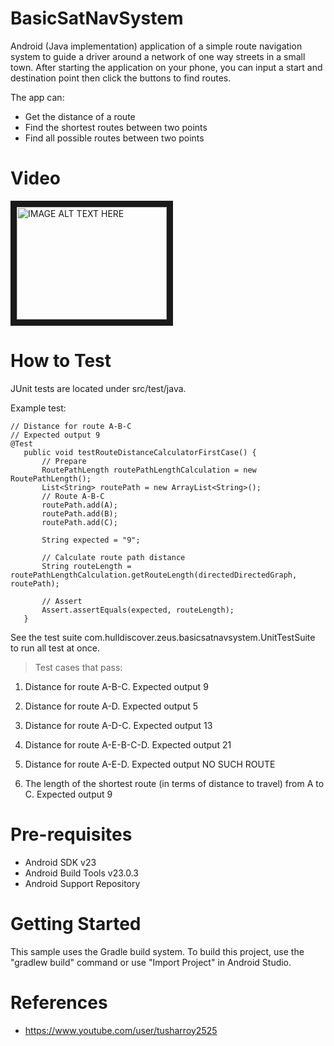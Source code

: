 # BasicSatNavSystem

Android (Java implementation) application of a simple route navigation system to guide a driver around a network of one way streets in a small town. 
After starting the application on your phone, you can input a start and destination point then click the buttons to find routes. 

The app can:
- Get the distance of a route 
- Find the shortest routes between two points 
- Find all possible routes between two points
 
# Video 

<a href="https://youtu.be/B_ayAbobFAs" target="_blank"><img src="http://img.youtube.com/vi/YOUTUBE_VIDEO_ID_HERE/0.jpg" 
alt="IMAGE ALT TEXT HERE" width="240" height="180" border="10" /></a>

# How to Test

JUnit tests are located under src/test/java.

Example test:

 ```
 // Distance for route A-B-C
 // Expected output 9
 @Test
    public void testRouteDistanceCalculatorFirstCase() {
        // Prepare
        RoutePathLength routePathLengthCalculation = new RoutePathLength();
        List<String> routePath = new ArrayList<String>();
        // Route A-B-C
        routePath.add(A);
        routePath.add(B);
        routePath.add(C);

        String expected = "9";

        // Calculate route path distance
        String routeLength = routePathLengthCalculation.getRouteLength(directedDirectedGraph, routePath);

        // Assert
        Assert.assertEquals(expected, routeLength);
    }
  ```
  
  See the test suite com.hulldiscover.zeus.basicsatnavsystem.UnitTestSuite to run all test at once.
  
> Test cases that pass:
  
 1. Distance for route A-B-C. Expected output 9
 2. Distance for route A-D. Expected output 5
 3. Distance for route A-D-C. Expected output 13
 4. Distance for route A-E-B-C-D. Expected output 21
 5. Distance for route A-E-D. Expected output NO SUCH ROUTE
 
 8. The length of the shortest route (in terms of distance to travel) from A
 to C. Expected output 9

  
# Pre-requisites

* Android SDK v23
* Android Build Tools v23.0.3
* Android Support Repository

# Getting Started

This sample uses the Gradle build system. To build this project, use the "gradlew build" command or use "Import Project" in Android Studio.
  
# References

* https://www.youtube.com/user/tusharroy2525
